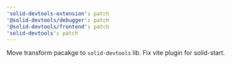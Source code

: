 ```yaml
---
'solid-devtools-extension': patch
'@solid-devtools/debugger': patch
'@solid-devtools/frontend': patch
'solid-devtools': patch
---
```


Move transform pacakge to `solid-devtools` lib. Fix vite plugin for solid-start.

